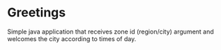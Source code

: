 # Greetings
Simple java application that receives zone id (region/city) argument and welcomes the city according to times of day.
